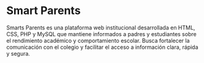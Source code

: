 # Smart Parents
Smarts Parents es una plataforma web institucional desarrollada en HTML, CSS, PHP y MySQL que mantiene informados a padres y estudiantes sobre el rendimiento académico y comportamiento escolar. Busca fortalecer la comunicación con el colegio y facilitar el acceso a información clara, rápida y segura.
